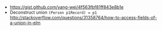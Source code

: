 - https://gist.github.com/yang-wei/4f563fbf81ff843e8b1e
- Deconstruct union `(Person p1Record) = p1` http://stackoverflow.com/questions/31358764/how-to-access-fields-of-a-union-in-elm
